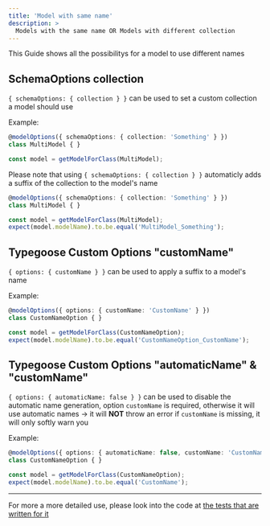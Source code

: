 ```yaml
---
title: 'Model with same name'
description: >
  Models with the same name OR Models with different collection
---
```


This Guide shows all the possibilitys for a model to use different names

## SchemaOptions collection

`{ schemaOptions: { collection } }` can be used to set a custom collection a model should use

Example:

```ts
@modelOptions({ schemaOptions: { collection: 'Something' } })
class MultiModel { }

const model = getModelForClass(MultiModel);
```

Please note that using `{ schemaOptions: { collection } }` automaticly adds a suffix of the collection to the model's name

```ts
@modelOptions({ schemaOptions: { collection: 'Something' } })
class MultiModel { }

const model = getModelForClass(MultiModel);
expect(model.modelName).to.be.equal('MultiModel_Something');
```

## Typegoose Custom Options "customName"

`{ options: { customName } }` can be used to apply a suffix to a model's name

Example:

```ts
@modelOptions({ options: { customName: 'CustomName' } })
class CustomNameOption { }

const model = getModelForClass(CustomNameOption);
expect(model.modelName).to.be.equal('CustomNameOption_CustomName');
```

## Typegoose Custom Options "automaticName" & "customName"

`{ options: { automaticName: false } }` can be used to disable the automatic name generation, option `customName` is required, otherwise it will use automatic names
-> it will **NOT** throw an error if `customName` is missing, it will only softly warn you

Example:

```ts
@modelOptions({ options: { automaticName: false, customName: 'CustomName' } })
class CustomNameOption { }

const model = getModelForClass(CustomNameOption);
expect(model.modelName).to.be.equal('CustomName');
```

---

For more a more detailed use, please look into the code at [the tests that are written for it](https://github.com/hasezoey/typegoose/blob/master/test/tests/options.test.ts)
